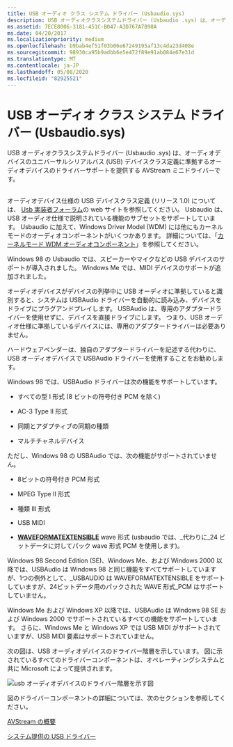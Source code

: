 ```yaml
---
title: USB オーディオ クラス システム ドライバー (Usbaudio.sys)
description: USB オーディオクラスシステムドライバー (Usbaudio .sys) は、オーディオデバイスのユニバーサルシリアルバス (USB) デバイスクラス定義に準拠するオーディオデバイスのドライバーサポートを提供する AVStream ミニドライバーです。
ms.assetid: 7ECE8006-3181-451C-B047-A3D767A7B98A
ms.date: 04/20/2017
ms.localizationpriority: medium
ms.openlocfilehash: b9bab4ef51f03b06e67249195af13c4da23d408e
ms.sourcegitcommit: 98930ca95b9adbb6e5e472f89e91ab084e67e31d
ms.translationtype: MT
ms.contentlocale: ja-JP
ms.lasthandoff: 05/08/2020
ms.locfileid: "82925521"
---
```

# <a name="usb-audio-class-system-driver-usbaudiosys"></a>USB オーディオ クラス システム ドライバー (Usbaudio.sys)


USB オーディオクラスシステムドライバー (Usbaudio .sys) は、オーディオデバイスのユニバーサルシリアルバス (USB) デバイスクラス定義に準拠するオーディオデバイスのドライバーサポートを提供する AVStream ミニドライバーです。

## <span id="usbaudio_class_system_driver"></span><span id="USBAUDIO_CLASS_SYSTEM_DRIVER"></span>


オーディオデバイス仕様の USB デバイスクラス定義 (リリース 1.0) については、 [Usb 実装者フォーラム](https://www.usb.org/)の web サイトを参照してください。 Usbaudio は、USB オーディオ仕様で説明されている機能のサブセットをサポートしています。 Usbaudio に加えて、Windows Driver Model (WDM) には他にもカーネルモードのオーディオコンポーネントがいくつかあります。 詳細については、「[カーネルモード WDM オーディオコンポーネント](kernel-mode-wdm-audio-components.md)」を参照してください。

Windows 98 の Usbaudio では、スピーカーやマイクなどの USB デバイスのサポートが導入されました。 Windows Me では、MIDI デバイスのサポートが追加されました。

オーディオデバイスがデバイスの列挙中に USB オーディオに準拠していると識別すると、システムは USBAudio ドライバーを自動的に読み込み、デバイスをドライブにプラグアンドプレイします。 USBAudio は、専用のアダプタードライバーを使用せずに、デバイスを直接ドライブにします。 つまり、USB オーディオ仕様に準拠しているデバイスには、専用のアダプタードライバーは必要ありません。

ハードウェアベンダーは、独自のアダプタードライバーを記述する代わりに、USB オーディオデバイスで USBAudio ドライバーを使用することをお勧めします。

Windows 98 では、USBAudio ドライバーは次の機能をサポートしています。

-   すべての型 I 形式 (8 ビットの符号付き PCM を除く)

-   AC-3 Type II 形式

-   同期とアダプティブの同期の種類

-   マルチチャネルデバイス

ただし、Windows 98 の USBAudio では、次の機能がサポートされていません。

-   8ビットの符号付き PCM 形式

-   MPEG Type II 形式

-   種類 III 形式

-   USB MIDI

-   [**WAVEFORMATEXTENSIBLE**](https://docs.microsoft.com/windows-hardware/drivers/ddi/ksmedia/ns-ksmedia-waveformatextensible) wave 形式 (usbaudio では、\_代わりに\_24 ビットデータに対してパック wave 形式 PCM を使用します)。

Windows 98 Second Edition (SE)、Windows Me、および Windows 2000 以降では、USBAudio は Windows 98 と同じ機能をすべてサポートしていますが、1つの例外として、\_USBAUDIO は WAVEFORMATEXTENSIBLE をサポートしていますが、24ビットデータ用のパックされた WAVE 形式\_PCM はサポートしていません。

Windows Me および Windows XP 以降では、USBAudio は Windows 98 SE および Windows 2000 でサポートされているすべての機能をサポートしています。 さらに、Windows Me と Windows XP では USB MIDI がサポートされていますが、USB MIDI 要素はサポートされていません。

次の図は、USB オーディオデバイスのドライバー階層を示しています。 図に示されているすべてのドライバーコンポーネントは、オペレーティングシステムと共に Microsoft によって提供されます。

![usb オーディオデバイスのドライバー階層を示す図](images/usbaudio.png)

図のドライバーコンポーネントの詳細については、次のセクションを参照してください。

[AVStream の概要](https://docs.microsoft.com/windows-hardware/drivers/stream/avstream-overview)

[システム提供の USB ドライバー](https://docs.microsoft.com/windows-hardware/drivers/ddi/index)

 

 




